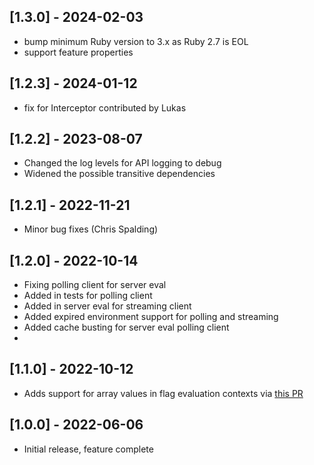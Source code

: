 ## [1.3.0] - 2024-02-03

- bump minimum Ruby version to 3.x as Ruby 2.7 is EOL
- support feature properties 

## [1.2.3] - 2024-01-12

- fix for Interceptor contributed by Lukas

## [1.2.2] - 2023-08-07

- Changed the log levels for API logging to debug
- Widened the possible transitive dependencies

## [1.2.1] - 2022-11-21

- Minor bug fixes (Chris Spalding)

## [1.2.0] - 2022-10-14

- Fixing polling client for server eval
- Added in tests for polling client
- Added in server eval for streaming client
- Added expired environment support for polling and streaming
- Added cache busting for server eval polling client
- 

## [1.1.0] - 2022-10-12

- Adds support for array values in flag evaluation contexts via [this PR](https://github.com/featurehub-io/featurehub-ruby-sdk/pull/12)

## [1.0.0] - 2022-06-06

- Initial release, feature complete
